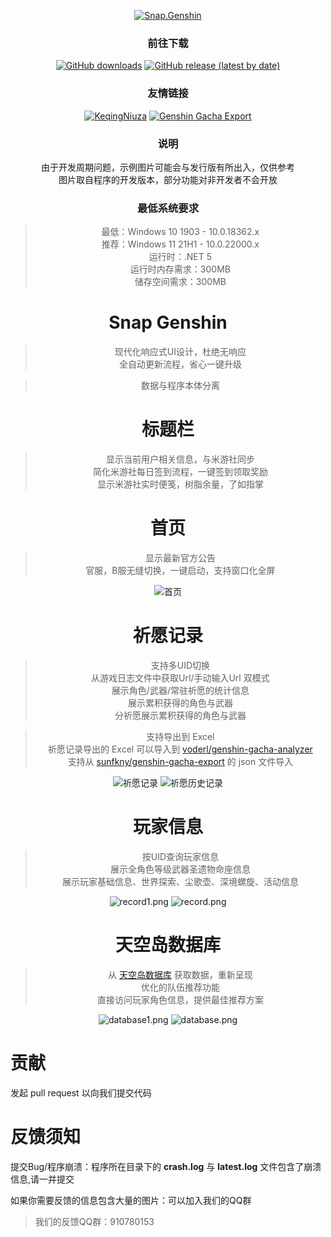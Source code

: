 <div align="center"> 

[![Snap.Genshin](https://socialify.git.ci/DGP-Studio/Snap.Genshin/image?description=1&font=Inter&forks=1&logo=https%3A%2F%2Fgithub.com%2FDGP-Studio%2FSnap.Genshin%2Fblob%2Fmain%2FDesign%2FSGLogo.png%3Fraw%3Dtrue&pattern=Signal&stargazers=1&theme=Dark)](https://github.com/DGP-Studio/Snap.Genshin/stargazers)

### 前往下载

[![GitHub downloads](https://img.shields.io/github/downloads/DGP-Studio/Snap.Genshin/total?style=for-the-badge)](https://github.com/DGP-Studio/Snap.Genshin/releases)
[![GitHub release (latest by date)](https://img.shields.io/github/downloads/DGP-studio/Snap.Genshin/latest/total?style=for-the-badge)](https://github.com/DGP-Studio/Snap.Genshin/releases/latest)

### 友情链接

[![KeqingNiuza](https://img.shields.io/badge/Scighost-KeqingNiuza-red/total?style=for-the-badge)](https://github.com/Scighost/KeqingNiuza) [![Genshin Gacha Export](https://img.shields.io/badge/sunfkny-genshin_gacha_export-red/total?style=for-the-badge)](https://github.com/sunfkny/genshin-gacha-export)

### 说明

由于开发周期问题，示例图片可能会与发行版有所出入，仅供参考  
图片取自程序的开发版本，部分功能对非开发者不会开放  

### 最低系统要求

> 最低：Windows 10 1903 - 10.0.18362.x  
> 推荐：Windows 11 21H1 - 10.0.22000.x  
> 运行时：.NET 5  
> 运行时内存需求：300MB  
> 储存空间需求：300MB

# Snap Genshin
> 现代化响应式UI设计，杜绝无响应  
> 全自动更新流程，省心一键升级

> 数据与程序本体分离

# 标题栏

> 显示当前用户相关信息，与米游社同步  
> 简化米游社每日签到流程，一键签到领取奖励  
> 显示米游社实时便笺，树脂余量，了如指掌

# 首页

> 显示最新官方公告  
> 官服，B服无缝切换，一键启动，支持窗口化全屏

![首页](https://i.loli.net/2021/10/10/5pQdSKxrEDAzg7t.png)

# 祈愿记录

> 支持多UID切换  
> 从游戏日志文件中获取Url/手动输入Url 双模式  
> 展示角色/武器/常驻祈愿的统计信息  
> 展示累积获得的角色与武器  
> 分祈愿展示累积获得的角色与武器  

> 支持导出到 Excel  
> 祈愿记录导出的 Excel 可以导入到 [voderl/genshin-gacha-analyzer](https://github.com/voderl/genshin-gacha-analyzer)  
> 支持从 [sunfkny/genshin-gacha-export](https://github.com/sunfkny/genshin-gacha-export) 的 json 文件导入

![祈愿记录](https://i.loli.net/2021/10/10/Y2JUDdTpSGlhOme.png)
![祈愿历史记录](https://i.loli.net/2021/10/10/8VPfkl4KaoCSZeY.png)

# 玩家信息

> 按UID查询玩家信息  
> 展示全角色等级武器圣遗物命座信息  
> 展示玩家基础信息、世界探索、尘歌壶、深境螺旋、活动信息  

![record1.png](https://i.loli.net/2021/10/10/vVgPOADeiwptocz.png)
![record.png](https://i.loli.net/2021/10/10/L7naeUitXCp3Ggf.png)

# 天空岛数据库

> 从 [天空岛数据库](https://youngmoe.com/) 获取数据，重新呈现  
> 优化的队伍推荐功能  
> 直接访问玩家角色信息，提供最佳推荐方案

![database1.png](https://i.loli.net/2021/10/10/j48U3Av2n9ftOQD.png)
![database.png](https://i.loli.net/2021/10/10/pKqHmZnMBYD4ayF.png)

</div>

# 贡献

发起 pull request 以向我们提交代码

# 反馈须知

提交Bug/程序崩溃：程序所在目录下的 **crash.log** 与 **latest.log** 文件包含了崩溃信息,请一并提交


如果你需要反馈的信息包含大量的图片：可以加入我们的QQ群
> 我们的反馈QQ群：910780153
